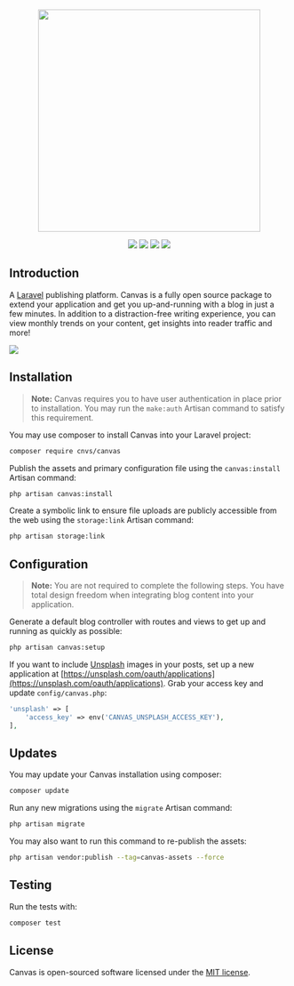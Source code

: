 <p align="center">
    <br>
    <img src="https://raw.githubusercontent.com/cnvs/art/master/github-header.png" width="400">
</p>

<p align="center">
	<a href="https://travis-ci.org/cnvs/canvas"><img src="https://travis-ci.org/cnvs/canvas.svg?branch=master"></a>
	<a href="https://packagist.org/packages/cnvs/canvas"><img src="https://poser.pugx.org/cnvs/canvas/downloads"></a>
	<a href="https://packagist.org/packages/cnvs/canvas"><img src="https://poser.pugx.org/cnvs/canvas/v/stable"></a>
	<a href="https://packagist.org/packages/cnvs/canvas"><img src="https://poser.pugx.org/cnvs/canvas/license"></a>
    <br>
</p>

## Introduction

A [Laravel](https://laravel.com) publishing platform. Canvas is a fully open source package to extend your 
application and get you up-and-running with a blog in just a few minutes. In addition to a distraction-free 
writing experience, you can view monthly trends on your content, get insights into reader traffic and more!

<img src="https://cnvs.io/img/zDTOCfMeOf2pr1sHax9KqNzWsnF8KOa55CPPyppc.png#1">

## Installation

> **Note:** Canvas requires you to have user authentication in place prior to installation. You may run the `make:auth` Artisan command to satisfy this requirement.

You may use composer to install Canvas into your Laravel project:

```bash
composer require cnvs/canvas
```

Publish the assets and primary configuration file using the `canvas:install` Artisan command:

```bash
php artisan canvas:install
```

Create a symbolic link to ensure file uploads are publicly accessible from the web using the `storage:link` Artisan command:

```bash
php artisan storage:link
```

## Configuration

> **Note:** You are not required to complete the following steps. You have total design freedom when integrating blog content into your application.

Generate a default blog controller with routes and views to get up and running as quickly as possible:

```bash
php artisan canvas:setup
```

If you want to include [Unsplash](https://unsplash.com) images in your posts, set up a new application at [https://unsplash.com/oauth/applications](https://unsplash.com/oauth/applications). Grab your access key and update `config/canvas.php`:

```php
'unsplash' => [
    'access_key' => env('CANVAS_UNSPLASH_ACCESS_KEY'),
],
```

## Updates

You may update your Canvas installation using composer:

```bash
composer update
```

Run any new migrations using the `migrate` Artisan command:

```bash
php artisan migrate
```

You may also want to run this command to re-publish the assets:

```bash
php artisan vendor:publish --tag=canvas-assets --force
```

## Testing

Run the tests with:

```bash
composer test
```

## License

Canvas is open-sourced software licensed under the [MIT license](https://opensource.org/licenses/MIT).